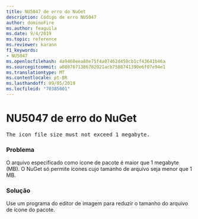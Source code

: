 ```yaml
---
title: NU5047 de erro do NuGet
description: Código de erro NU5047
author: dominoFire
ms.author: feaguila
ms.date: 9/4/2019
ms.topic: reference
ms.reviewer: karann
f1_keywords:
- NU5047
ms.openlocfilehash: 4a9460eea80e75f4a07462d450cb1cf43641b46a
ms.sourcegitcommit: a0807671386782021acb7588741390e6f07e94e1
ms.translationtype: MT
ms.contentlocale: pt-BR
ms.lasthandoff: 09/05/2019
ms.locfileid: "70385001"
---
```

# <a name="nuget-error-nu5047"></a>NU5047 de erro do NuGet

<pre>The icon file size must not exceed 1 megabyte.</pre>


### <a name="issue"></a>Problema 

O arquivo especificado como ícone de pacote é maior que 1 megabyte (MB). O NuGet só permite ícones cujo tamanho de arquivo seja menor que 1 MB.


### <a name="solution"></a>Solução

Use um programa do editor de imagem para reduzir o tamanho do arquivo de ícone do pacote.
